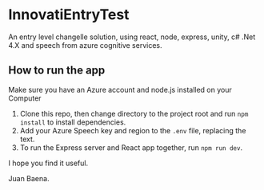 # InnovatiEntryTest
An entry level changelle solution, using react, node, express, unity, c# .Net 4.X and speech from azure cognitive services.

## How to run the app

Make sure you have an Azure account and node.js installed on your Computer

1. Clone this repo, then change directory to the project root and run `npm install` to install dependencies.
1. Add your Azure Speech key and region to the `.env` file, replacing the text.
1. To run the Express server and React app together, run `npm run dev`.

I hope you find it useful.

Juan Baena.
